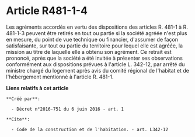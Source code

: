 # Article R481-1-4

Les agréments accordés en vertu des dispositions des articles R. 481-1 à R. 481-1-3 peuvent être retirés en tout ou partie si
la société agréée n'est plus en mesure, du point de vue technique ou financier, d'assumer de façon satisfaisante, sur tout ou
partie du territoire pour lequel elle est agréée, la mission au titre de laquelle elle a obtenu son agrément. Ce retrait est
prononcé, après que la société a été invitée à présenter ses observations conformément aux dispositions prévues à l'article
L. 342-12, par arrêté du ministre chargé du logement après avis du comité régional de l'habitat et de l'hébergement mentionné
à l'article R. 481-1.

**Liens relatifs à cet article**

	**Créé par**:

	  - Décret n°2016-751 du 6 juin 2016 - art. 1

	**Cite**:

	  - Code de la construction et de l'habitation. - art. L342-12
